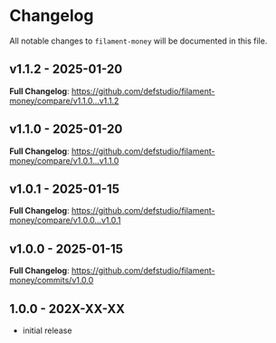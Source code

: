 # Changelog

All notable changes to `filament-money` will be documented in this file.

## v1.1.2 - 2025-01-20

**Full Changelog**: https://github.com/defstudio/filament-money/compare/v1.1.0...v1.1.2

## v1.1.0 - 2025-01-20

**Full Changelog**: https://github.com/defstudio/filament-money/compare/v1.0.1...v1.1.0

## v1.0.1 - 2025-01-15

**Full Changelog**: https://github.com/defstudio/filament-money/compare/v1.0.0...v1.0.1

## v1.0.0 - 2025-01-15

**Full Changelog**: https://github.com/defstudio/filament-money/commits/v1.0.0

## 1.0.0 - 202X-XX-XX

- initial release
